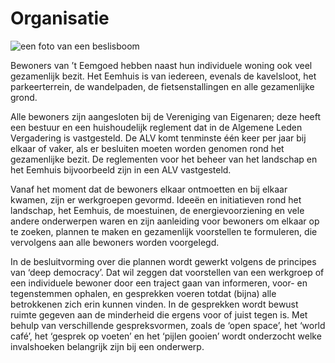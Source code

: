 # Organisatie

![een foto van een beslisboom](/images/organisatie-beslisboom.jpg)

Bewoners van ’t Eemgoed hebben naast hun individuele woning ook veel gezamenlijk bezit. Het Eemhuis is van iedereen, evenals de kavelsloot, het parkeerterrein, de wandelpaden, de fietsenstallingen en alle gezamenlijke grond.

Alle bewoners zijn aangesloten bij de Vereniging van Eigenaren; deze heeft een bestuur en een huishoudelijk reglement dat in de Algemene Leden Vergadering is vastgesteld. De ALV komt tenminste één keer per jaar bij elkaar of vaker, als er besluiten moeten worden genomen rond het gezamenlijke bezit. De reglementen voor het beheer van het landschap en het Eemhuis bijvoorbeeld zijn in een ALV vastgesteld.

Vanaf het moment dat de bewoners elkaar ontmoetten en bij elkaar kwamen, zijn er werkgroepen gevormd. Ideeën en initiatieven rond het landschap, het Eemhuis, de moestuinen, de energievoorziening en vele andere onderwerpen waren en zijn aanleiding voor bewoners om elkaar op te zoeken, plannen te maken en gezamenlijk voorstellen te formuleren, die vervolgens aan alle bewoners worden voorgelegd.

In de besluitvorming over die plannen wordt gewerkt volgens de principes van ‘deep democracy’. Dat wil zeggen dat voorstellen van een werkgroep of een individuele bewoner door een traject gaan van informeren, voor- en tegenstemmen ophalen, en gesprekken voeren totdat (bijna) alle betrokkenen zich erin kunnen vinden. In de gesprekken wordt bewust ruimte gegeven aan de minderheid die ergens voor of juist tegen is. Met behulp van verschillende gespreksvormen, zoals de ‘open space’, het ‘world café’, het ‘gesprek op voeten’ en het ‘pijlen gooien’ wordt onderzocht welke invalshoeken belangrijk zijn bij een onderwerp.
